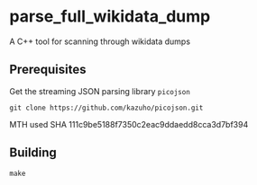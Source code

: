 # parse_full_wikidata_dump

A C++ tool for scanning through wikidata dumps

## Prerequisites

Get the streaming JSON parsing library `picojson`

    git clone https://github.com/kazuho/picojson.git

MTH used SHA 111c9be5188f7350c2eac9ddaedd8cca3d7bf394

## Building

    make

